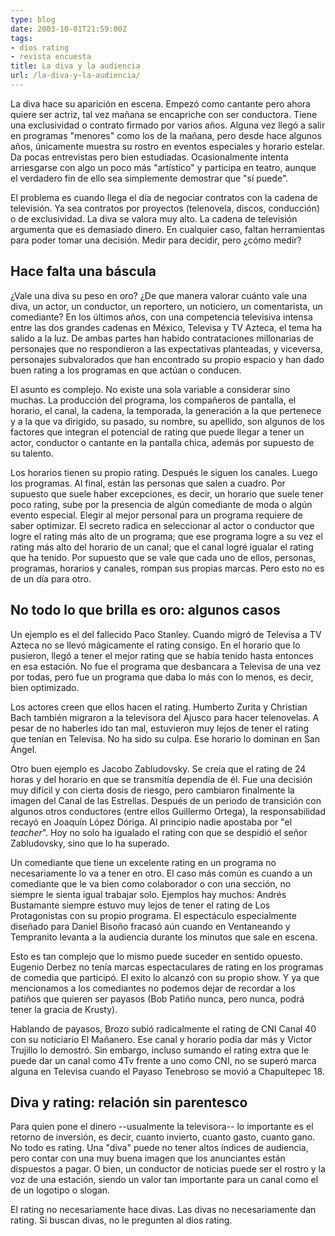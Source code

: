 ```yaml
---
type: blog
date: 2003-10-01T21:59:00Z
tags:
- dios rating
- revista encuesta
title: La diva y la audiencia
url: /la-diva-y-la-audiencia/
--- 
```


La diva hace su aparición en escena. Empezó como cantante pero ahora quiere ser actriz, tal vez mañana se encapriche con ser conductora. Tiene una exclusividad o contrato firmado por varios años. Alguna vez llegó a salir en programas "menores" como los de la mañana, pero desde hace algunos años, únicamente muestra su rostro en eventos especiales y horario estelar. Da pocas entrevistas pero bien estudiadas. Ocasionalmente intenta arriesgarse con algo un poco más "artístico" y participa en teatro, aunque el verdadero fin de ello sea simplemente demostrar que "sí puede".

El problema es cuando llega el día de negociar contratos con la cadena de televisión. Ya sea contratos por proyectos (telenovela, discos, conducción) o de exclusividad. La diva se valora muy alto. La cadena de televisión argumenta que es demasiado dinero. En cualquier caso, faltan herramientas para poder tomar una decisión. Medir para decidir, pero ¿cómo medir?

## Hace falta una báscula

¿Vale una diva su peso en oro? ¿De que manera valorar cuánto vale una diva, un actor, un conductor, un reportero, un noticiero, un comentarista, un comediante? En los últimos años, con una competencia televisiva intensa entre las dos grandes cadenas en México, Televisa y TV Azteca, el tema ha salido a la luz. De ambas partes han habido contrataciones millonarias de personajes que no respondieron a las expectativas planteadas, y viceversa, personajes subvalorados que han encontrado su propio espacio y han dado buen rating a los programas en que actúan o conducen.

El asunto es complejo. No existe una sola variable a considerar sino muchas. La producción del programa, los compañeros de pantalla, el horario, el canal, la cadena, la temporada, la generación a la que pertenece y a la que va dirigido, su pasado, su nombre, su apellido, son algunos de los factores que integran el potencial de rating que puede llegar a tener un actor, conductor o cantante en la pantalla chica, además por supuesto de su talento.

Los horarios tienen su propio rating. Después le siguen los canales. Luego los programas. Al final, están las personas que salen a cuadro. Por supuesto que suele haber excepciones, es decir, un horario que suele tener poco rating, sube por la presencia de algún comediante de moda o algún evento especial. Elegir al mejor personal para un programa requiere de saber optimizar. El secreto radica en seleccionar al actor o conductor que logre el rating más alto de un programa; que ese programa logre a su vez el rating más alto del horario de un canal; que el canal logré igualar el rating que ha tenido. Por supuesto que se vale que cada uno de ellos, personas, programas, horarios y canales, rompan sus propias marcas. Pero esto no es de un día para otro.

## No todo lo que brilla es oro: algunos casos

Un ejemplo es el del fallecido Paco Stanley. Cuando migró de Televisa a TV Azteca no se llevó mágicamente el rating consigo. En el horario que lo pusieron, llegó a tener el mejor rating que se había tenido hasta entonces en esa estación. No fue el programa que desbancara a Televisa de una vez por todas, pero fue un programa que daba lo más con lo menos, es decir, bien optimizado.

Los actores creen que ellos hacen el rating. Humberto Zurita y Christian Bach también migraron a la televisora del Ajusco para hacer telenovelas. A pesar de no haberles ido tan mal, estuvieron muy lejos de tener el rating que tenían en Televisa. No ha sido su culpa. Ese horario lo dominan en San Ángel.

Otro buen ejemplo es Jacobo Zabludovsky. Se creía que el rating de 24 horas y del horario en que se transmitía dependía de él. Fue una decisión muy difícil y con cierta dosis de riesgo, pero cambiaron finalmente la imagen del Canal de las Estrellas. Después de un periodo de transición con algunos otros conductores (entre ellos Guillermo Ortega), la responsabilidad recayó en Joaquín López Dóriga. Al principio nadie apostaba por "el <i>teacher</i>". Hoy no solo ha igualado el rating con que se despidió el señor Zabludovsky, sino que lo ha superado.

Un comediante que tiene un excelente rating en un programa no necesariamente lo va a tener en otro. El caso más común es cuando a un comediante que le va bien como colaborador o con una sección, no siempre le sienta igual trabajar solo. Ejemplos hay muchos: Andrés Bustamante siempre estuvo muy lejos de tener el rating de Los Protagonistas con su propio programa. El espectáculo especialmente diseñado para Daniel Bisoño fracasó aún cuando en Ventaneando y Tempranito levanta a la audiencia durante los minutos que sale en escena.

Esto es tan complejo que lo mismo puede suceder en sentido opuesto. Eugenio Derbez no tenía marcas espectaculares de rating en los programas de comedia que participó. El exito lo alcanzó con su propio show. Y ya que mencionamos a los comediantes no podemos dejar de recordar a los patiños que quieren ser payasos (Bob Patiño nunca, pero nunca, podrá tener la gracia de Krusty).

Hablando de payasos, Brozo subió radicalmente el rating de CNI Canal 40 con su noticiario El Mañanero. Ese canal y horario podía dar más y Victor Trujillo lo demostró. Sin embargo, incluso sumando el rating extra que le puede dar un canal como 4Tv frente a uno como CNI, no se superó marca alguna en Televisa cuando el Payaso Tenebroso se movió a Chapultepec 18.

## Diva y rating: relación sin parentesco

Para quien pone el dinero --usualmente la televisora-- lo importante es el retorno de inversión, es decir, cuanto invierto, cuanto gasto, cuanto gano. No todo es rating. Una "diva" puede no tener altos índices de audiencia, pero contar con una muy buena imagen que los anunciantes están dispuestos a pagar. O bien, un conductor de noticias puede ser el rostro y la voz de una estación, siendo un valor tan importante para un canal como el de un logotipo o slogan.

El rating no necesariamente hace divas. Las divas no necesariamente dan rating. Si buscan divas, no le pregunten al dios rating.
